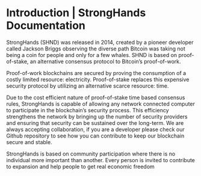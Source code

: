 # Introduction \| StrongHands Documentation

StrongHands \(SHND\) was released in 2014, created by a pioneer developer called Jackson Briggs observing the diverse path Bitcoin was taking not being a coin for people and only for a few whales. SHND is based on proof-of-stake, an alternative consensus protocol to Bitcoin’s proof-of-work.

Proof-of-work blockchains are secured by proving the consumption of a costly limited resource: electricity. Proof-of-stake replaces this expensive security protocol by utilizing an alternative scarce resource: time.

Due to the cost efficient nature of proof-of-stake time based consensus rules, StrongHands is capable of allowing any network connected computer to participate in the blockchain’s security process. This efficiency strengthens the network by bringing up the number of security providers and ensuring that security can be sustained over the long-term. We are always accepting collaboration, if you are a developer please check our Github repository to see how you can contribute to keep our blockchain secure and stable.

StrongHands is based on community participation where there is no individual more important than another. Every person is invited to contribute to expansion and help people to get real economic freedom

